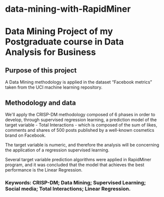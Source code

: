 # data-mining-with-RapidMiner

# Data Mining Project of my Postgraduate course in Data Analysis for Business

## Purpose of this project

A Data Mining methodology is applied in the dataset “Facebook metrics” taken from the UCI machine learning repository.


## Methodology and data

We'll apply the CRISP-DM methodology composed of 6 phases in order to develop, through supervised regression learning, a prediction model of the target variable - Total Interactions - which is composed of the sum of likes, comments and shares of 500 posts published by a well-known cosmetics brand on Facebook. 

The target variable is numeric, and therefore the analysis will be concerning the application of a regression supervised learning.

Several target variable prediction algorithms were applied in RapidMiner program, and it was concluded that the model that achieves the best performance is the Linear Regression.


### Keywords: CRISP-DM; Data Mining; Supervised Learning; Social media; Total Interactions; Linear Regression.
